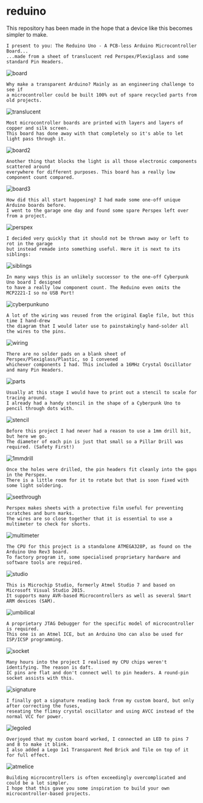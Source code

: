 # reduino
This repository has been made in the hope that a device like this becomes simpler to make.
```
I present to you: The Reduino Uno - A PCB-less Arduino Microcontroller Board...
...made from a sheet of translucent red Perspex/Plexiglass and some standard Pin Headers.
```
![board](https://github.com/themindvirus/reduino/blob/main/photos/board.jpg)
```
Why make a transparent Arduino? Mainly as an engineering challenge to see if
a microcontroller could be built 100% out of spare recycled parts from old projects.
```
![translucent](https://github.com/themindvirus/reduino/blob/main/photos/translucent.png)
```
Most microcontroller boards are printed with layers and layers of copper and silk screen.
This board has done away with that completely so it's able to let light pass through it.
```
![board2](https://github.com/themindvirus/reduino/blob/main/photos/board2.jpg)
```
Another thing that blocks the light is all those electronic components scattered around
everywhere for different purposes. This board has a really low component count compared.
```
![board3](https://github.com/themindvirus/reduino/blob/main/photos/board3.jpg)
```
How did this all start happening? I had made some one-off unique Arduino boards before.
I went to the garage one day and found some spare Perspex left over from a project.
```
![perspex](https://github.com/themindvirus/reduino/blob/main/photos/perspex.jpg)
```
I decided very quickly that it should not be thrown away or left to rot in the garage
but instead remade into something useful. Here it is next to its siblings:
```
![siblings](https://github.com/themindvirus/reduino/blob/main/photos/siblings.jpg)
```
In many ways this is an unlikely successor to the one-off Cyberpunk Uno board I designed
to have a really low component count. The Reduino even omits the MCP2221-I so no USB Port!
```
![cyberpunkuno](https://github.com/themindvirus/reduino/blob/main/photos/cyberpunkuno.png)
```
A lot of the wiring was reused from the original Eagle file, but this time I hand-drew
the diagram that I would later use to painstakingly hand-solder all the wires to the pins.
```
![wiring](https://github.com/themindvirus/reduino/blob/main/photos/wiring.jpg)
```
There are no solder pads on a blank sheet of Perspex/Plexiglass/Plastic, so I convened
whichever components I had. This included a 16MHz Crystal Oscillator and many Pin Headers.
```
![parts](https://github.com/themindvirus/reduino/blob/main/photos/parts.jpg)
```
Usually at this stage I would have to print out a stencil to scale for tracing around.
I already had a handy stencil in the shape of a Cyberpunk Uno to pencil through dots with.
```
![stencil](https://github.com/themindvirus/reduino/blob/main/photos/stencil.jpg)
```
Before this project I had never had a reason to use a 1mm drill bit, but here we go.
The diameter of each pin is just that small so a Pillar Drill was required. (Safety First!)
```
![1mmdrill](https://github.com/themindvirus/reduino/blob/main/photos/1mmdrill.jpg)
```
Once the holes were drilled, the pin headers fit cleanly into the gaps in the Perspex.
There is a little room for it to rotate but that is soon fixed with some light soldering.
```
![seethrough](https://github.com/themindvirus/reduino/blob/main/photos/seethrough.jpg)
```
Perspex makes sheets with a protective film useful for preventing scratches and burn marks.
The wires are so close together that it is essential to use a multimeter to check for shorts.
```
![multimeter](https://github.com/themindvirus/reduino/blob/main/photos/multimeter.jpg)
```
The CPU for this project is a standalone ATMEGA328P, as found on the Arduino Uno Rev3 board.
To factory program it, some specialised proprietary hardware and software tools are required.
```
![studio](https://github.com/themindvirus/reduino/blob/main/photos/studio.png)
```
This is Microchip Studio, formerly Atmel Studio 7 and based on Microsoft Visual Studio 2015.
It supports many AVR-based Microcontrollers as well as several Smart ARM devices (SAM).
```
![umbilical](https://github.com/themindvirus/reduino/blob/main/photos/umbilical.jpg)
```
A proprietary JTAG Debugger for the specific model of microcontroller is required.
This one is an Atmel ICE, but an Arduino Uno can also be used for ISP/ICSP programming.
```
![socket](https://github.com/themindvirus/reduino/blob/main/photos/socket.jpg)
```
Many hours into the project I realised my CPU chips weren't identifying. The reason is daft.
IC pins are flat and don't connect well to pin headers. A round-pin socket assists with this.
```
![signature](https://github.com/themindvirus/reduino/blob/main/photos/signature.png)
```
I finally got a signature reading back from my custom board, but only after correcting the fuses,
reseating the flimsy crystal oscillator and using AVCC instead of the normal VCC for power.
```
![legoled](https://github.com/themindvirus/reduino/blob/main/photos/legoled.jpg)
```
Overjoyed that my custom board worked, I connected an LED to pins 7 and 8 to make it blink.
I also added a Lego 1x1 Transparent Red Brick and Tile on top of it for full effect.
```
![atmelice](https://github.com/themindvirus/reduino/blob/main/photos/atmelice.jpg)
```
Building microcontrollers is often exceedingly overcomplicated and could be a lot simpler.
I hope that this gave you some inspiration to build your own microcontroller-based projects.
```
